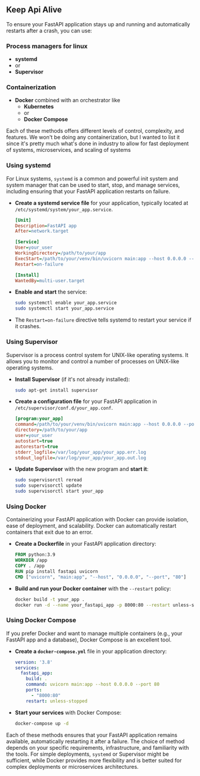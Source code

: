 ## Keep Api Alive

To ensure your FastAPI application stays up and running and automatically restarts after a crash, you can use:

### Process managers for linux

-  **systemd** 
-  or
-  **Supervisor**

### Containerization  

-  **Docker** combined with an orchestrator like 
   -  **Kubernetes** 
   -  or 
   -  **Docker Compose**

Each of these methods offers different levels of control, complexity, and features. We won't be doing any containerization, but I wanted to list it since it's pretty much what's done in industry to allow for fast deployment of systems, microservices, and scaling of systems


### Using systemd

For Linux systems, `systemd` is a common and powerful init system and system manager that can be used to start, stop, and manage services, including ensuring that your FastAPI application restarts on failure.

- **Create a systemd service file** for your application, typically located at `/etc/systemd/system/your_app.service`.

    ```ini
    [Unit]
    Description=FastAPI app
    After=network.target

    [Service]
    User=your_user
    WorkingDirectory=/path/to/your/app
    ExecStart=/path/to/your/venv/bin/uvicorn main:app --host 0.0.0.0 --port 8000
    Restart=on-failure

    [Install]
    WantedBy=multi-user.target
    ```

- **Enable and start** the service:

    ```bash
    sudo systemctl enable your_app.service
    sudo systemctl start your_app.service
    ```

- The `Restart=on-failure` directive tells systemd to restart your service if it crashes.

### Using Supervisor

Supervisor is a process control system for UNIX-like operating systems. It allows you to monitor and control a number of processes on UNIX-like operating systems.

- **Install Supervisor** (if it's not already installed):

    ```bash
    sudo apt-get install supervisor
    ```

- **Create a configuration file** for your FastAPI application in `/etc/supervisor/conf.d/your_app.conf`.

    ```ini
    [program:your_app]
    command=/path/to/your/venv/bin/uvicorn main:app --host 0.0.0.0 --port 8000
    directory=/path/to/your/app
    user=your_user
    autostart=true
    autorestart=true
    stderr_logfile=/var/log/your_app/your_app.err.log
    stdout_logfile=/var/log/your_app/your_app.out.log
    ```

- **Update Supervisor** with the new program and **start it**:

    ```bash
    sudo supervisorctl reread
    sudo supervisorctl update
    sudo supervisorctl start your_app
    ```

### Using Docker

Containerizing your FastAPI application with Docker can provide isolation, ease of deployment, and scalability. Docker can automatically restart containers that exit due to an error.

- **Create a Dockerfile** in your FastAPI application directory:

    ```Dockerfile
    FROM python:3.9
    WORKDIR /app
    COPY . /app
    RUN pip install fastapi uvicorn
    CMD ["uvicorn", "main:app", "--host", "0.0.0.0", "--port", "80"]
    ```

- **Build and run your Docker container** with the `--restart` policy:

    ```bash
    docker build -t your_app .
    docker run -d --name your_fastapi_app -p 8000:80 --restart unless-stopped your_app
    ```

### Using Docker Compose

If you prefer Docker and want to manage multiple containers (e.g., your FastAPI app and a database), Docker Compose is an excellent tool.

- **Create a `docker-compose.yml`** file in your application directory:

    ```yaml
    version: '3.8'
    services:
      fastapi_app:
        build: .
        command: uvicorn main:app --host 0.0.0.0 --port 80
        ports:
          - "8000:80"
        restart: unless-stopped
    ```

- **Start your services** with Docker Compose:

    ```bash
    docker-compose up -d
    ```

Each of these methods ensures that your FastAPI application remains available, automatically restarting it after a failure. The choice of method depends on your specific requirements, infrastructure, and familiarity with the tools. For simple deployments, `systemd` or Supervisor might be sufficient, while Docker provides more flexibility and is better suited for complex deployments or microservices architectures.
